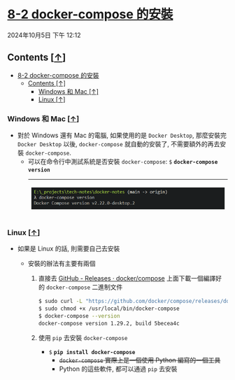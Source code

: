 <!-- This md file is originally converted from onenote -->

# [8-2 docker-compose 的安裝](https://dockertips.readthedocs.io/en/latest/docker-compose/compose-install.html)

2024年10月5日
下午 12:12

## Contents [[↑](#8-2-docker-compose-的安裝)]

- [8-2 docker-compose 的安裝](#8-2-docker-compose-的安裝)
  - [Contents \[↑\]](#contents-)
    - [Windows 和 Mac \[↑\]](#windows-和-mac-)
    - [Linux \[↑\]](#linux-)

### Windows 和 Mac [[↑](#8-2-docker-compose-的安裝)]

- 對於 Windows 還有 Mac 的電腦, 如果使用的是 `Docker Desktop`, 那麼安裝完 `Docker Desktop` 以後, `docker-compose` 就自動的安裝了, 不需要額外的再去安裝 `docker-compose`.
  - 可以在命令行中測試系統是否安裝 `docker-compose`: `$` **`docker-compose version`**
    <table>
      <colgroup>
        <col style="width: 100%" />
      </colgroup>
      <thead>
        <tr class="header">
          <th>
            <p><img src="assets/001_8-2_docker-compose_的安裝_000.png" /></p>
          </th>
        </tr>
      </thead>
      <tbody>
      </tbody>
    </table>

### Linux [[↑](#8-2-docker-compose-的安裝)]

- 如果是 Linux 的話, 則需要自己去安裝
  - 安裝的辦法有主要有兩個

    1. 直接去 [GitHub - Releases · docker/compose](https://github.com/docker/compose/releases) 上面下載一個編譯好的 `docker-compose` 二進制文件

        ```bash
        $ sudo curl -L "https://github.com/docker/compose/releases/download/1.29.2/docker-compose-$(uname -s)-$(uname -m)" -o /usr/local/bin/docker-compose
        $ sudo chmod +x /usr/local/bin/docker-compose
        $ docker-compose --version
        docker-compose version 1.29.2, build 5becea4c
        ```

    2. 使用 `pip` 去安裝 `docker-compose`
        - `$` **`pip install docker-compose`**
          - ~~`docker-compose` 實際上是一個使用 Python 編寫的一個工具~~
          - Python 的這些軟件, 都可以通過 `pip` 去安裝
